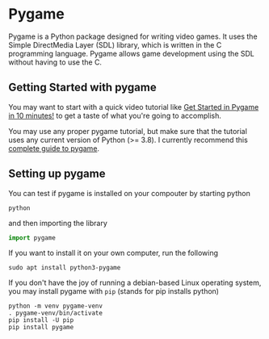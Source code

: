 # Pygame

Pygame is a Python package designed for writing video games.
It uses the Simple DirectMedia Layer (SDL) library, which is written in
the C programming language. Pygame allows game development using the SDL
without having to use the C.

## Getting Started with pygame
You may want to start with a quick video tutorial like
[Get Started in Pygame in 10 minutes!](https://youtu.be/y9VG3Pztok8?si=88_ANgwX0u8gy-Nt&t=111)
to get a taste of what you're going to accomplish.

You may use any proper pygame tutorial, but make sure that the tutorial uses
any current version of Python (>= 3.8). I currently recommend this
[complete guide to pygame](https://coderslegacy.com/python/python-pygame-tutorial/).

## Setting up pygame
You can test if pygame is installed on your compouter by starting
python

```shell
python
```

and then importing the library

```py
import pygame
```

If you want to install it on your own computer, run the following

```
sudo apt install python3-pygame
```

If you don't have the joy of running a debian-based Linux operating system,
you may install pygame with `pip` (stands for pip installs python)

```
python -m venv pygame-venv
. pygame-venv/bin/activate
pip install -U pip
pip install pygame
```
